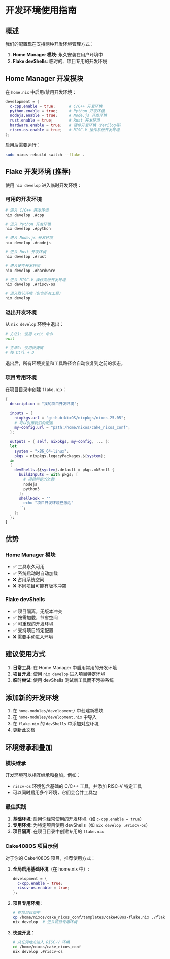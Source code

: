 # 开发环境使用指南

## 概述

我们的配置现在支持两种开发环境管理方式：

1. **Home Manager 模块**: 永久安装在用户环境中
2. **Flake devShells**: 临时的、项目专用的开发环境

## Home Manager 开发模块

在 `home.nix` 中启用/禁用开发环境：

```nix
development = {
  c-cpp.enable = true;      # C/C++ 开发环境
  python.enable = true;     # Python 开发环境  
  nodejs.enable = true;     # Node.js 开发环境
  rust.enable = true;       # Rust 开发环境
  hardware.enable = true;   # 硬件开发环境（Verilog等）
  riscv-os.enable = true;   # RISC-V 操作系统开发环境
};
```

启用后需要运行：
```bash
sudo nixos-rebuild switch --flake .
```

## Flake 开发环境 (推荐)

使用 `nix develop` 进入临时开发环境：

### 可用的开发环境

```bash
# 进入 C/C++ 开发环境
nix develop .#cpp

# 进入 Python 开发环境
nix develop .#python

# 进入 Node.js 开发环境
nix develop .#nodejs

# 进入 Rust 开发环境
nix develop .#rust

# 进入硬件开发环境
nix develop .#hardware

# 进入 RISC-V 操作系统开发环境
nix develop .#riscv-os

# 进入默认环境（包含所有工具）
nix develop
```

### 退出开发环境

从 `nix develop` 环境中退出：

```bash
# 方法1: 使用 exit 命令
exit

# 方法2: 使用快捷键
# 按 Ctrl + D
```

退出后，所有环境变量和工具路径会自动恢复到之前的状态。

### 项目专用环境

在项目目录中创建 `flake.nix`：

```nix
{
  description = "我的项目开发环境";
  
  inputs = {
    nixpkgs.url = "github:NixOS/nixpkgs/nixos-25.05";
    # 可以引用我们的配置
    my-config.url = "path:/home/nixos/cake_nixos_conf";
  };
  
  outputs = { self, nixpkgs, my-config, ... }:
  let
    system = "x86_64-linux";
    pkgs = nixpkgs.legacyPackages.${system};
  in
  {
    devShells.${system}.default = pkgs.mkShell {
      buildInputs = with pkgs; [
        # 项目特定的依赖
        nodejs
        python3
      ];
      shellHook = ''
        echo "项目开发环境已激活"
      '';
    };
  };
}
```

## 优势

### Home Manager 模块
- ✅ 工具永久可用
- ✅ 系统启动时自动加载
- ❌ 占用系统空间
- ❌ 不同项目可能有版本冲突

### Flake devShells  
- ✅ 项目隔离，无版本冲突
- ✅ 按需加载，节省空间
- ✅ 可重现的开发环境
- ✅ 支持项目特定配置
- ❌ 需要手动进入环境

## 建议使用方式

1. **日常工具**: 在 Home Manager 中启用常用的开发环境
2. **项目开发**: 使用 `nix develop` 进入项目特定环境
3. **临时尝试**: 使用 devShells 测试新工具而不污染系统

## 添加新的开发环境

1. 在 `home-modules/development/` 中创建新模块
2. 在 `home-modules/development.nix` 中导入
3. 在 `flake.nix` 的 `devShells` 中添加对应环境
4. 更新此文档

## 环境继承和叠加

### 模块继承
开发环境可以相互继承和叠加。例如：

- `riscv-os` 环境包含基础的 C/C++ 工具，并添加 RISC-V 特定工具
- 可以同时启用多个环境，它们会合并工具包

### 最佳实践

1. **基础环境**: 启用你经常使用的开发环境（如 `c-cpp.enable = true`）
2. **专用环境**: 为特定项目使用 devShells（如 `nix develop .#riscv-os`）
3. **项目隔离**: 在项目目录中创建专用的 `flake.nix`

### Cake408OS 项目示例

对于你的 Cake408OS 项目，推荐使用方式：

1. **全局启用基础环境**（在 home.nix 中）:
   ```nix
   development = {
     c-cpp.enable = true;
     riscv-os.enable = true;
   };
   ```

2. **项目专用环境**：
   ```bash
   # 在项目目录中
   cp /home/nixos/cake_nixos_conf/templates/cake408os-flake.nix ./flake.nix
   nix develop  # 进入项目专用环境
   ```

3. **快速开发**：
   ```bash
   # 从任何地方进入 RISC-V 环境
   cd /home/nixos/cake_nixos_conf
   nix develop .#riscv-os
   ```
